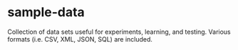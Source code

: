 # sample-data
Collection of data sets useful for experiments, learning, and testing.  Various formats (i.e. CSV, XML, JSON, SQL) are included.
